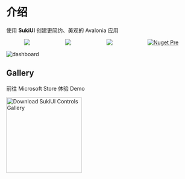 # 介绍

使用 **SukiUI** 创建更简约、美观的 Avalonia 应用

<div style="display: flex;justify-content: space-around;">
<img src="https://img.shields.io/github/stars/kikipoulet/SukiUI?style=for-the-badge"/>
<img src="https://img.shields.io/github/forks/kikipoulet/SukiUI?style=for-the-badge"/>
<img src="https://img.shields.io/github/commit-activity/m/kikipoulet/SukiUI
?style=for-the-badge"/>
<a href="https://www.nuget.org/packages/SukiUI"><img src="https://img.shields.io/nuget/vpre/SukiUI?style=for-the-badge" alt="Nuget Pre"/></a> 
</div>

![dashboard](/getting-started/introduction-dashboard.webp)

## Gallery

前往 Microsoft Store 体验 Demo

<a href="https://apps.microsoft.com/detail/9NM01BJ6JTTF?hl=en-us&gl=US">
   <img src="https://get.microsoft.com/images/en-us%20dark.svg" width="200" alt="Download SukiUI Controls Gallery" />
</a>